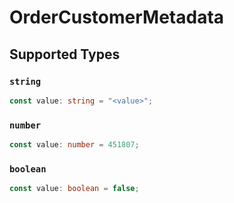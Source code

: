 # OrderCustomerMetadata


## Supported Types

### `string`

```typescript
const value: string = "<value>";
```

### `number`

```typescript
const value: number = 451807;
```

### `boolean`

```typescript
const value: boolean = false;
```

